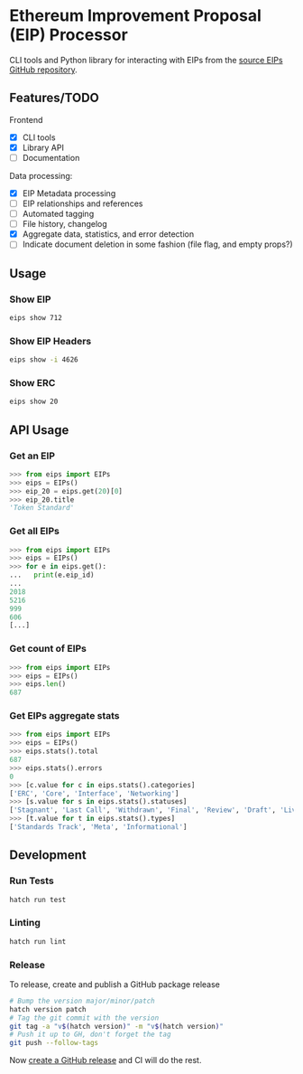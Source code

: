 # Ethereum Improvement Proposal (EIP) Processor

CLI tools and Python library for interacting with EIPs from the [source EIPs GitHub repository](https://github.com/ethereum/EIPs).

## Features/TODO

Frontend

- [X] CLI tools
- [X] Library API
- [ ] Documentation

Data processing:

- [X] EIP Metadata processing
- [ ] EIP relationships and references
- [ ] Automated tagging
- [ ] File history, changelog
- [X] Aggregate data, statistics, and error detection
- [ ] Indicate document deletion in some fashion (file flag, and empty props?)

## Usage

### Show EIP

```bash
eips show 712
```

### Show EIP Headers

```bash
eips show -i 4626
```

### Show ERC

```bash
eips show 20
```

## API Usage

### Get an EIP

```python
>>> from eips import EIPs
>>> eips = EIPs()
>>> eip_20 = eips.get(20)[0]
>>> eip_20.title
'Token Standard'
```

### Get all EIPs

```python
>>> from eips import EIPs
>>> eips = EIPs()
>>> for e in eips.get():
...   print(e.eip_id)
... 
2018
5216
999
606
[...]
```

### Get count of EIPs

```python
>>> from eips import EIPs
>>> eips = EIPs()
>>> eips.len()
687
```

### Get EIPs aggregate stats

```python
>>> from eips import EIPs
>>> eips = EIPs()
>>> eips.stats().total
687
>>> eips.stats().errors
0
>>> [c.value for c in eips.stats().categories]
['ERC', 'Core', 'Interface', 'Networking']
>>> [s.value for s in eips.stats().statuses]
['Stagnant', 'Last Call', 'Withdrawn', 'Final', 'Review', 'Draft', 'Living']
>>> [t.value for t in eips.stats().types]
['Standards Track', 'Meta', 'Informational']
```

## Development

### Run Tests

```bash
hatch run test
```

### Linting

```bash
hatch run lint
```

### Release

To release, create and publish a GitHub package release 

```bash
# Bump the version major/minor/patch
hatch version patch
# Tag the git commit with the version
git tag -a "v$(hatch version)" -m "v$(hatch version)"
# Push it up to GH, don't forget the tag
git push --follow-tags
```

Now [create a GitHub release](https://github.com/mikeshultz/python-eips/releases/new) and CI will do the rest.
